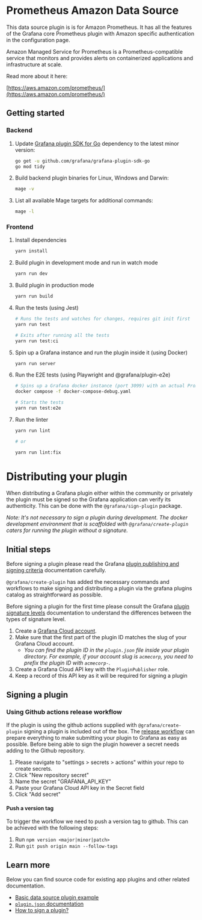 # Prometheus Amazon Data Source

This data source plugin is is for Amazon Prometheus. It has all the features of the Grafana core Prometheus plugin with Amazon specific authentication in the configuration page.

Amazon Managed Service for Prometheus is a Prometheus-compatible service that monitors and provides alerts on containerized applications and infrastructure at scale.

Read more about it here:

[https://aws.amazon.com/prometheus/](https://aws.amazon.com/prometheus/)

## Getting started

### Backend

1. Update [Grafana plugin SDK for Go](https://grafana.com/docs/grafana/latest/developers/plugins/backend/grafana-plugin-sdk-for-go/) dependency to the latest minor version:

   ```bash
   go get -u github.com/grafana/grafana-plugin-sdk-go
   go mod tidy
   ```

2. Build backend plugin binaries for Linux, Windows and Darwin:

   ```bash
   mage -v
   ```

3. List all available Mage targets for additional commands:

   ```bash
   mage -l
   ```
### Frontend

1. Install dependencies

   ```bash
   yarn install
   ```

2. Build plugin in development mode and run in watch mode

   ```bash
   yarn run dev
   ```

3. Build plugin in production mode

   ```bash
   yarn run build
   ```

4. Run the tests (using Jest)

   ```bash
   # Runs the tests and watches for changes, requires git init first
   yarn run test

   # Exits after running all the tests
   yarn run test:ci
   ```

5. Spin up a Grafana instance and run the plugin inside it (using Docker)

   ```bash
   yarn run server
   ```

6. Run the E2E tests (using Playwright and @grafana/plugin-e2e)

   ```bash
   # Spins up a Grafana docker instance (port 3099) with an actual Prometheus instance (port 9090)
   docker compose -f docker-compose-debug.yaml

   # Starts the tests
   yarn run test:e2e
   ```

7. Run the linter

   ```bash
   yarn run lint

   # or

   yarn run lint:fix
   ```


# Distributing your plugin

When distributing a Grafana plugin either within the community or privately the plugin must be signed so the Grafana application can verify its authenticity. This can be done with the `@grafana/sign-plugin` package.

_Note: It's not necessary to sign a plugin during development. The docker development environment that is scaffolded with `@grafana/create-plugin` caters for running the plugin without a signature._

## Initial steps

Before signing a plugin please read the Grafana [plugin publishing and signing criteria](https://grafana.com/docs/grafana/latest/developers/plugins/publishing-and-signing-criteria/) documentation carefully.

`@grafana/create-plugin` has added the necessary commands and workflows to make signing and distributing a plugin via the grafana plugins catalog as straightforward as possible.

Before signing a plugin for the first time please consult the Grafana [plugin signature levels](https://grafana.com/docs/grafana/latest/developers/plugins/sign-a-plugin/#plugin-signature-levels) documentation to understand the differences between the types of signature level.

1. Create a [Grafana Cloud account](https://grafana.com/signup).
2. Make sure that the first part of the plugin ID matches the slug of your Grafana Cloud account.
   - _You can find the plugin ID in the `plugin.json` file inside your plugin directory. For example, if your account slug is `acmecorp`, you need to prefix the plugin ID with `acmecorp-`._
3. Create a Grafana Cloud API key with the `PluginPublisher` role.
4. Keep a record of this API key as it will be required for signing a plugin

## Signing a plugin

### Using Github actions release workflow

If the plugin is using the github actions supplied with `@grafana/create-plugin` signing a plugin is included out of the box. The [release workflow](./.github/workflows/release.yml) can prepare everything to make submitting your plugin to Grafana as easy as possible. Before being able to sign the plugin however a secret needs adding to the Github repository.

1. Please navigate to "settings > secrets > actions" within your repo to create secrets.
2. Click "New repository secret"
3. Name the secret "GRAFANA_API_KEY"
4. Paste your Grafana Cloud API key in the Secret field
5. Click "Add secret"

#### Push a version tag

To trigger the workflow we need to push a version tag to github. This can be achieved with the following steps:

1. Run `npm version <major|minor|patch>`
2. Run `git push origin main --follow-tags`


## Learn more

Below you can find source code for existing app plugins and other related documentation.

- [Basic data source plugin example](https://github.com/grafana/grafana-plugin-examples/tree/master/examples/datasource-basic#readme)
- [`plugin.json` documentation](https://grafana.com/developers/plugin-tools/reference-plugin-json)
- [How to sign a plugin?](https://grafana.com/docs/grafana/latest/developers/plugins/sign-a-plugin/)
